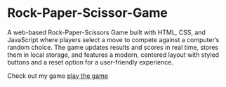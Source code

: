 # Rock-Paper-Scissor-Game
A web-based Rock-Paper-Scissors Game built with HTML, CSS, and JavaScript where players select a move to compete against a computer’s random choice. The game updates results and scores in real time, stores them in local storage, and features a modern, centered layout with styled buttons and a reset option for a user-friendly experience.


Check out my game [play the game](https://vamsi764.github.io/Rock-Paper-Scissor-Game/)
